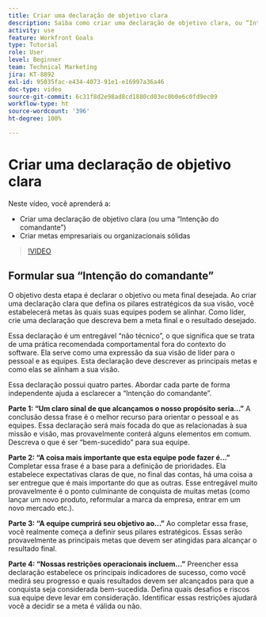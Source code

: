 ```yaml
---
title: Criar uma declaração de objetivo clara
description: Saiba como criar uma declaração de objetivo clara, ou “Intenção do comandante”, e formule metas empresariais ou organizacionais sólidas.
activity: use
feature: Workfront Goals
type: Tutorial
role: User
level: Beginner
team: Technical Marketing
jira: KT-8892
exl-id: 95035fac-e434-4073-91e1-e16997a36a46
doc-type: video
source-git-commit: 6c31f8d2e98ad8cd1880cd03ec0b0e6c0fd9ec09
workflow-type: ht
source-wordcount: '396'
ht-degree: 100%

---
```


# Criar uma declaração de objetivo clara

Neste vídeo, você aprenderá a:

* Criar uma declaração de objetivo clara (ou uma “Intenção do comandante”)
* Criar metas empresariais ou organizacionais sólidas

>[!VIDEO](https://video.tv.adobe.com/v/335186/?quality=12&learn=on)

<!--
Your turn graphic
-->

## Formular sua “Intenção do comandante”

O objetivo desta etapa é declarar o objetivo ou meta final desejada. Ao criar uma declaração clara que defina os pilares estratégicos da sua visão, você estabelecerá metas às quais suas equipes podem se alinhar. Como líder, crie uma declaração que descreva bem a meta final e o resultado desejado.

Essa declaração é um entregável “não técnico”, o que significa que se trata de uma prática recomendada comportamental fora do contexto do software. Ela serve como uma expressão da sua visão de líder para o pessoal e as equipes. Esta declaração deve descrever as principais metas e como elas se alinham a sua visão.

Essa declaração possui quatro partes. Abordar cada parte de forma independente ajuda a esclarecer a “Intenção do comandante”.

**Parte 1: “Um claro sinal de que alcançamos o nosso propósito seria…”**
A conclusão dessa frase é o melhor recurso para orientar o pessoal e as equipes. Essa declaração será mais focada do que as relacionadas à sua missão e visão, mas provavelmente conterá alguns elementos em comum. Descreva o que é ser “bem-sucedido” para sua equipe.

**Parte 2: “A coisa mais importante que esta equipe pode fazer é...”**
Completar essa frase é a base para a definição de prioridades. Ela estabelece expectativas claras de que, no final das contas, há uma coisa a ser entregue que é mais importante do que as outras. Esse entregável muito provavelmente é o ponto culminante de conquista de muitas metas (como lançar um novo produto, reformular a marca da empresa, entrar em um novo mercado etc.).

**Parte 3: “A equipe cumprirá seu objetivo ao...”**
Ao completar essa frase, você realmente começa a definir seus pilares estratégicos. Essas serão provavelmente as principais metas que devem ser atingidas para alcançar o resultado final.

**Parte 4: “Nossas restrições operacionais incluem…”**
Preencher essa declaração estabelece os principais indicadores de sucesso, como você medirá seu progresso e quais resultados devem ser alcançados para que a conquista seja considerada bem-sucedida. Defina quais desafios e riscos sua equipe deve levar em consideração. Identificar essas restrições ajudará você a decidir se a meta é válida ou não.
